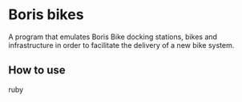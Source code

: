 # Boris bikes

A program that emulates Boris Bike docking stations, bikes and infrastructure in order to facilitate the delivery of a new bike system.

## How to use

ruby 
